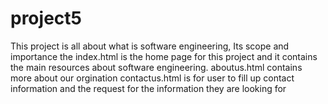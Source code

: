 # project5
This project is all about what is software engineering, Its scope and importance
the index.html is the home page for this project and it contains the main resources about software engineering.
aboutus.html contains more about our orgination
contactus.html is for user to fill up contact information and the request for the information they are looking for
